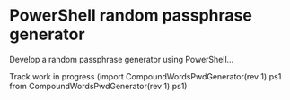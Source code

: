 # PowerShell random passphrase generator

Develop a random passphrase generator using PowerShell...

Track work in progress (import CompoundWordsPwdGenerator(rev 1).ps1 from CompoundWordsPwdGenerator(rev 1).ps1)


